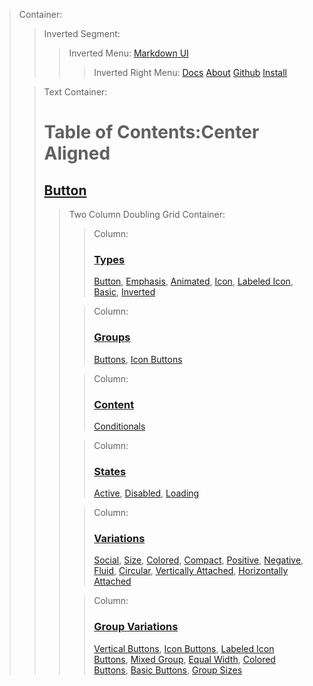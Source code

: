 > Container:
> > Inverted Segment:
> > > Inverted Menu:
> > > [Markdown UI](http：//jjuliano.github.io/markdown-ui "basic")
> > > > Inverted Right Menu:
> > > > [Docs](toc.html "active")
> > > > [About](../about.html)
> > > > [Github](https：//github.com/jjuliano/markdown-ui)
> > > > [Install](../index.html#install)
>
> <!-- -->
>
> > Text Container:
> > # Table of Contents:Center Aligned
> > ## [Button](button.html#button)
> > > Two Column Doubling Grid Container:
> > > > Column:
> > > > ### [Types](button.html#types)
> > > > [Button](button.html#simple-button),
> > > > [Emphasis](button.html#emphasis),
> > > > [Animated](button.html#animated),
> > > > [Icon](button.html#icon),
> > > > [Labeled Icon](button.html#labeled-icon),
> > > > [Basic](button.html#basic-button),
> > > > [Inverted](button.html#inverted)
> > >
> > > <!-- -->
> > >
> > > > Column:
> > > > ### [Groups](button.html#groups)
> > > > [Buttons](button.html#buttons),
> > > > [Icon Buttons](button.html#icon-buttons)
> > >
> > > <!-- -->
> > >
> > > > Column:
> > > > ### [Content](button.html#content)
> > > > [Conditionals](button.html#conditionals)
> > >
> > > <!-- -->
> > >
> > > > Column:
> > > > ### [States](button.html#states)
> > > > [Active](button.html#active),
> > > > [Disabled](button.html#disabled),
> > > > [Loading](button.html#loading)
> > >
> > > <!-- -->
> > >
> > > > Column:
> > > > ### [Variations](button.html#variations)
> > > > [Social](button.html#social),
> > > > [Size](button.html#size),
> > > > [Colored](button.html#colored),
> > > > [Compact](button.html#compact),
> > > > [Positive](button.html#positive),
> > > > [Negative](button.html#negative),
> > > > [Fluid](button.html#fluid),
> > > > [Circular](button.html#circular),
> > > > [Vertically Attached](button.html#vertically-attached),
> > > > [Horizontally Attached](button.html#horizontally-attached)
> > >
> > > <!-- -->
> > >
> > > > Column:
> > > > ### [Group Variations](button.html#group-variations)
> > > > [Vertical Buttons](button.html#vertical-buttons),
> > > > [Icon Buttons](button.html#icon-buttons),
> > > > [Labeled Icon Buttons](button.html#labeled-icon-buttons),
> > > > [Mixed Group](button.html#mixed-group),
> > > > [Equal Width](button.html#equal-width),
> > > > [Colored Buttons](button.html#colored-buttons),
> > > > [Basic Buttons](button.html#basic-buttons),
> > > > [Group Sizes](button.html#group-sizes)
